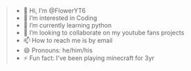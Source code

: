 > - 👋 Hi, I’m @FlowerYT6
> - 👀 I’m interested in Coding
> - 🌱 I’m currently learning python
> - 💞️ I’m looking to collaborate on my youtube fans projects
> - 📫 How to reach me is by email 
> - 😄 Pronouns: he/him/his
> - ⚡ Fun fact: I've been playing minecraft for 3yr

<!---
FlowerYT6/FlowerYT6 is a ✨ special ✨ repository because its `README.md` (this file) appears on your GitHub profile.
You can click the Preview link to take a look at your changes.
--->
